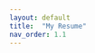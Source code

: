 ```yaml
---
layout: default
title:  "My Resume"
nav_order: 1.1
---
```


<object data="../assets/pdf/NhiVo_Resume_July2022.pdf" width="1000" height="1000" type='application/pdf'></object>
